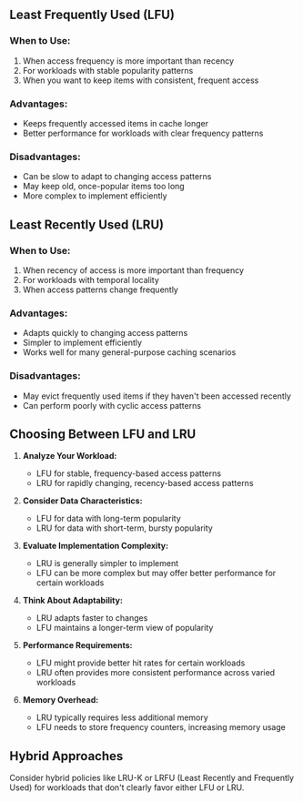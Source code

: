 ## Least Frequently Used (LFU)

### When to Use:
1. When access frequency is more important than recency
2. For workloads with stable popularity patterns
3. When you want to keep items with consistent, frequent access

### Advantages:
- Keeps frequently accessed items in cache longer
- Better performance for workloads with clear frequency patterns

### Disadvantages:
- Can be slow to adapt to changing access patterns
- May keep old, once-popular items too long
- More complex to implement efficiently

## Least Recently Used (LRU)

### When to Use:
1. When recency of access is more important than frequency
2. For workloads with temporal locality
3. When access patterns change frequently

### Advantages:
- Adapts quickly to changing access patterns
- Simpler to implement efficiently
- Works well for many general-purpose caching scenarios

### Disadvantages:
- May evict frequently used items if they haven't been accessed recently
- Can perform poorly with cyclic access patterns

## Choosing Between LFU and LRU

1. **Analyze Your Workload:**
   - LFU for stable, frequency-based access patterns
   - LRU for rapidly changing, recency-based access patterns

2. **Consider Data Characteristics:**
   - LFU for data with long-term popularity
   - LRU for data with short-term, bursty popularity

3. **Evaluate Implementation Complexity:**
   - LRU is generally simpler to implement
   - LFU can be more complex but may offer better performance for certain workloads

4. **Think About Adaptability:**
   - LRU adapts faster to changes
   - LFU maintains a longer-term view of popularity

5. **Performance Requirements:**
   - LFU might provide better hit rates for certain workloads
   - LRU often provides more consistent performance across varied workloads

6. **Memory Overhead:**
   - LRU typically requires less additional memory
   - LFU needs to store frequency counters, increasing memory usage

## Hybrid Approaches

Consider hybrid policies like LRU-K or LRFU (Least Recently and Frequently Used) for workloads that don't clearly favor either LFU or LRU.